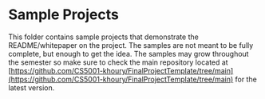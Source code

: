 # Sample Projects

This folder contains sample projects that demonstrate the README/whitepaper on the project. The samples are not meant to be fully complete, but enough to get the idea.  The samples may grow throughout the semester so make sure to check the main repository located at [https://github.com/CS5001-khoury/FinalProjectTemplate/tree/main](https://github.com/CS5001-khoury/FinalProjectTemplate/tree/main) for the latest version.